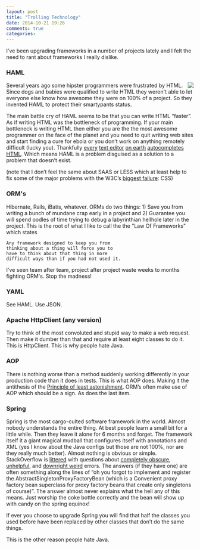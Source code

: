 ```yaml
---
layout: post
title: "Trolling Technology"
date: 2014-10-21 19:26
comments: true
categories:
---
```


I've been upgrading frameworks in a number of projects lately and I felt the need to rant about frameworks I really dislike.

### HAML
<img src="/assets/images/hipster_cat.jpg" align="right" /> Several years ago some hipster programmers were frustrated by HTML. Since dogs and babies were qualified to write HTML they weren't able to let everyone else know how awesome they were on 100% of a project. So they invented HAML to protect their smartypants status.

The main battle cry of HAML seems to be that you can write HTML “faster”. As if writing HTML was the bottleneck of programming. If your main bottleneck is writing HTML then either you are the the most awesome programmer on the face of the planet and you need to quit writing web sites and start finding a cure for ebola or you don’t work on anything remotely difficult (lucky you). Thankfully [every](https://docs.oseems.com/general/application/vim/auto-complete-html) [text editor](http://web-mode.org/) [on earth](https://www.sublimetext.com/docs/2/auto_complete.html) [autocompletes](http://superuser.com/questions/131542/html-tag-auto-complete-in-notepad) [HTML](http://www.barebones.com/support/bbedit/arch_bbedit9.html). Which means HAML is a problem disguised as a solution to a problem that doesn’t exist.

(note that I don’t feel the same about SAAS or LESS which at least help to fix some of the major problems with the W3C’s [biggest failure](https://infrequently.org/2007/09/css-3-a-giant-serving-of-fail/): CSS)

### ORM's
Hibernate, Rails, iBatis, whatever. ORMs do two things: 1) Save you from writing a bunch of mundane crap early in a project and 2) Guarantee you will spend oodles of time trying to debug a labyrinthian hellhole later in the project. This is the root of what I like to call the the "Law Of Frameworks" which states

```
Any framework designed to keep you from
thinking about a thing will force you to
have to think about that thing in more
difficult ways than if you had not used it.
```

I've seen team after team, project after project waste weeks to months fighting ORM's. Stop the madness!

### YAML
See HAML. Use JSON.

### Apache HttpClient (any version)
Try to think of the most convoluted and stupid way to make a web request. Then make it dumber than that and require at least eight classes to do it. This is HttpClient. This is why people hate Java.

### AOP
There is nothing worse than a method suddenly working differently in your production code than it does in tests. This is what AOP does. Making it the antithesis of the [Principle of least astonishment](http://en.wikipedia.org/wiki/Principle_of_least_astonishment). ORM’s often make use of AOP which should be a sign. As does the last item.

### Spring
Spring is the most cargo-culted software framework in the world. Almost nobody understands the entire thing. At best people learn a small bit for a little while. Then they leave it alone for 6 months and forget. The framework itself it a giant magical mudball that configures itself with annotations and XML (yes I know about the Java configs but those are not 100%, nor are they really much better). Almost nothing is obvious or simple.   StackOverflow is [littered](http://stackoverflow.com/questions/18022571/aspect-tag-on-spring-is-not-recognized) with questions about [completely obscure](http://stackoverflow.com/questions/26281715/is-spring-startup-impacted-by-order-on-disk), [unhelpful](http://stackoverflow.com/questions/3896013/no-adapter-for-handler-exception/3896018), and [downright weird](http://stackoverflow.com/questions/1468657/spring-weird-error-in-bean-creation) errors. The answers (if they have one) are often something along the lines of “oh you forgot to implement and register the AbstractSingletonProxyFactoryBean (which is a Convenient proxy factory bean superclass for proxy factory beans that create only singletons of course)”. The answer almost never explains what the hell any of this means. Just worship the coke bottle correctly and the bean will show up with candy on the spring equinox!

If ever you choose to upgrade Spring you will find that half the classes you used before have been replaced by other classes that don’t do the same things.

This is the other reason people hate Java.
